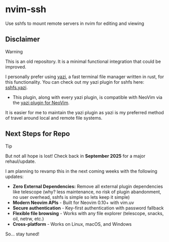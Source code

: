 # nvim-ssh

Use sshfs to mount remote servers in nvim for editing and viewing

## Disclaimer

> [!WARNING]
> This is an old repository. It is a minimal functional integration that could be improved.

I personally prefer using [yazi](https://github.com/sxyazi/yazi), a fast terminal file manager written in rust, for this functionality. You can check out my yazi plugin for sshfs here: [sshfs.yazi](https://github.com/uhs-robert/sshfs.yazi).

- This plugin, along with every yazi plugin, is compatible with NeoVim via the [yazi plugin for NeoVim](https://github.com/mikavilpas/yazi.nvim).

It is easier for me to maintain the yazi plugin as yazi is my preferred method of travel around local and remote file systems.

## Next Steps for Repo

> [!TIP]
> But not all hope is lost! Check back in **September 2025** for a major rehaul/update.

I am planning to revamp this in the next coming weeks with the following updates:

- **Zero External Dependencies:** Remove all external plugin dependencies like telescope (why? less maintenance, no risk of plugin abandonment, no user overhead, sshfs is simple so lets keep it simple)
- **Modern Neovim APIs** - Built for Neovim 0.10+ with vim.uv
- **Secure authentication** - Key-first authentication with password fallback
- **Flexible file browsing** - Works with any file explorer (telescope, snacks, oil, netrw, etc.)
- **Cross-platform** - Works on Linux, macOS, and Windows

So... stay tuned!
